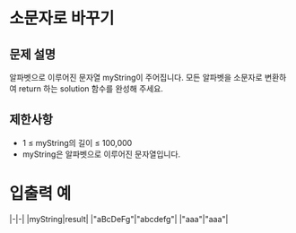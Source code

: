 # 소문자로 바꾸기


## 문제 설명
알파벳으로 이루어진 문자열 myString이 주어집니다. 모든 알파벳을 소문자로 변환하여 return 하는 solution 함수를 완성해 주세요.

## 제한사항
- 1 ≤ myString의 길이 ≤ 100,000
- myString은 알파벳으로 이루어진 문자열입니다.

# 입출력 예
|-|-|
|myString|result|
|"aBcDeFg"|"abcdefg"|
|"aaa"|"aaa"|